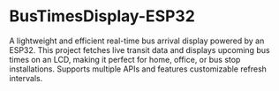 # BusTimesDisplay-ESP32
A lightweight and efficient real-time bus arrival display powered by an ESP32. This project fetches live transit data and displays upcoming bus times on an LCD, making it perfect for home, office, or bus stop installations. Supports multiple APIs and features customizable refresh intervals. 
